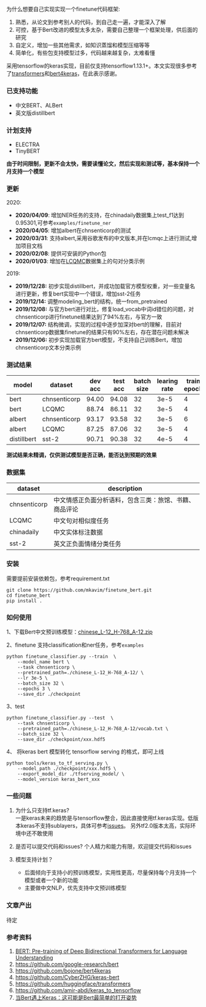 为什么想要自己实现实现一个finetune代码框架:
1. 熟悉，从论文到参考别人的代码，到自己走一遍，才能深入了解
2. 可控，基于Bert改进的模型太多太杂，需要自己整理一个框架处理，供后面的研究
3. 自定义，增加一些其他需求，如知识蒸馏和模型压缩等等
4. 简单化，有些包支持模型过多，代码越来越复杂，太难看懂

采用tensorflow的keras实现，目前仅支持tensorflow1.13.1+。本文实现很多参考了[transformers](https://github.com/huggingface/transformers)和[bert4keras](https://github.com/bojone/bert4keras)，在此表示感谢。

### 已支持功能
* 中文BERT、ALBert
* 英文版distillbert

### 计划支持
* ELECTRA
* TinyBERT

**由于时间限制，更新不会太快，需要读懂论文，然后实现和测试等，基本保持一个月支持一个模型**


### 更新 
2020:
* **2020/04/09**: 增加NER任务的支持，在chinadaily数据集上test_f1达到0.95301,可参考`examples/finetune_ner`
* **2020/04/05**: 增加albert在chnsenticorp的测试
* **2020/03/31**: 支持albert,采用谷歌发布的中文版本,并在lcmqc上进行测试,增加项目文档
* **2020/02/08**: 提供可安装的Python包   
* **2020/01/03**: 增加在[LCQMC](http://icrc.hitsz.edu.cn/info/1037/1146.htm)数据集上的句对分类示例  

2019:  
* **2019/12/28:** 初步实现distillbert，并成功加载官方模型权重，对一些变量名进行更新，修复bert实现中一个错误，增加sst-2任务  
* **2019/12/14:** 调整modeling_bert的结构，统一from_pretrained   
* **2019/12/08:** 与官方bert进行对比，修复load_vocab中词id错位的问题，对chnsenticorp进行finetune结果达到了94%左右，与官方一致 
* **2019/12/07:** 结构微调，实现的过程中逐步加深对bert的理解，目前对chnsenticorp数据集finetune的结果只有90%左右，存在潜在问题未解决
* **2019/12/06:** 初步实现加载官方bert模型，不支持自己训练Bert，增加chnsenticorp文本分类示例    

### 测试结果

|model |dataset | dev acc | test acc | batch size | learing rate | train epoch |
| ---- | ---- | ---- | ---- | ---- | ---- | ---- |  
|bert|chnsenticorp|94.00|94.08|32|3e-5|4|  
|bert|LCQMC|88.74|86.11|32|3e-5|4|
|albert|chnsenticorp|93.17|93.58|32|3e-5|6|
|albert|LCQMC|87.25|87.06|32|3e-5|4|
|distillbert|sst-2|90.71|90.38|32|4e-5|4|

**测试结果未精调，仅供测试模型是否正确，能否达到预期的效果**

### 数据集
|dataset | description |
| ---- | ---- |  
|chnsenticorp|中文情感正负面分析语料，包含三类：旅馆、书籍、商品评论|  
|LCQMC|中文句对相似度任务|
|chinadaily|中文实体标注数据|
|sst-2|英文正负面情绪分类任务|


### 安装
需要提前安装依赖包，参考requirement.txt

```
git clone https://github.com/mkavim/finetune_bert.git
cd finetune_bert
pip install .
```

### 如何使用

1、下载Bert中文预训练模型：[chinese_L-12_H-768_A-12.zip](https://storage.googleapis.com/bert_models/2018_11_03/chinese_L-12_H-768_A-12.zip)

2、finetune
支持classification和ner任务，参考`examples`

```
python finetune_classifier.py --train  \
    --model_name bert \
    --task chnsenticorp \
    --pretrained_path=./chinese_L-12_H-768_A-12/ \
    --lr 3e-5 \
    --batch_size 32 \
    --epochs 3 \
    --save_dir ./checkpoint
```

3、test
```
python finetune_classifier.py --test  \
    --task chnsenticorp \
    --pretrained_path=./chinese_L-12_H-768_A-12/vocab.txt \
    --batch_size 32 \
    --save_dir ./checkpoint/xxx.hdf5
```

4、 将keras bert 模型转化 tensorflow serving 的格式，即可上线
```
python tools/keras_to_tf_serving.py \
    --model_path ./checkpoint/xxx.hdf5 \
    --export_model_dir ./tfserving_model/ \
    --model_version keras_bert_xxx
```

### 一些问题
1. 为什么只支持tf.keras?   
    一是keras未来的趋势是与tensorflow整合，因此直接使用tf.keras实现。低版本keras不支持sublayers，具体可参考[issues](https://github.com/keras-team/keras/issues/11653)。
    另外tf2.0版本太高，实际环境中还不敢使用

2. 是否可以提交代码和issues?
   个人精力和能力有限，欢迎提交代码和issues

3. 模型支持计划？
    * 后面倾向于支持小的预训练模型，实用性更高，尽量保持每个月支持一个模型或者一个新的功能
    * 主要做中文NLP，优先支持中文预训练模型


### 文章产出
待定

### 参考资料  
1. [BERT: Pre-training of Deep Bidirectional Transformers for Language Understanding](https://arxiv.org/pdf/1810.04805.pdf)  
2. https://github.com/google-research/bert  
3. https://github.com/bojone/bert4keras   
4. https://github.com/CyberZHG/keras-bert   
5. https://github.com/huggingface/transformers   
6. https://github.com/amir-abdi/keras_to_tensorflow   
7. [当Bert遇上Keras：这可能是Bert最简单的打开姿势](https://spaces.ac.cn/archives/6736)
